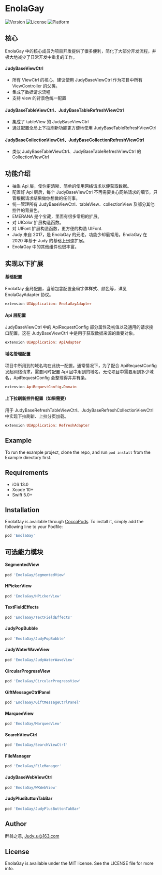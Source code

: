 # EnolaGay

[![Version](https://img.shields.io/cocoapods/v/EnolaGay.svg?style=flat)](https://cocoapods.org/pods/EnolaGay)
[![License](https://img.shields.io/cocoapods/l/EnolaGay.svg?style=flat)](https://cocoapods.org/pods/EnolaGay)
[![Platform](https://img.shields.io/cocoapods/p/EnolaGay.svg?style=flat)](https://cocoapods.org/pods/EnolaGay)


## 核心
EnolaGay 中的核心成员为项目开发提供了很多便利，简化了大部分开发流程，并极大地减少了日常开发中重复的工作。
#### JudyBaseViewCtrl
- 所有 ViewCtrl 的核心，建议使用 JudyBaseViewCtrl 作为项目中所有 ViewController 的父类。
- 集成了数据请求流程
- 支持 view 的背景色统一配置
#### JudyBaseTableViewCtrl、JudyBaseTableRefreshViewCtrl
- 集成了 tableView 的 JudyBaseViewCtrl
- 通过配置全局上下拉刷新功能更方便地使用 JudyBaseTableRefreshViewCtrl
#### JudyBaseCollectionViewCtrl、JudyBaseCollectionRefreshViewCtrl
- 类似 JudyBaseTableViewCtrl、JudyBaseTableRefreshViewCtrl 的 CollectionViewCtrl

## 功能介绍

- 抽象 Api 层，使你更清晰、简单的使用网络请求以便获取数据。
- 配置好 Api 层后，每个 JudyBaseViewCtrl 不再需要关心网络请求的细节，只管根据请求结果做你想做的任何事。
- 统一管理所有 JudyBaseViewCtrl、tableView、collectionView 及部分其他控件的背景色。
- EMERANA 是个宝藏，里面有很多常用的扩展。
- 对 UIColor 扩展构造函数。
- 对 UIFont 扩展构造函数，更方便的构造 UIFont.
- Judy 来自 2017，是 EnolaGay 的元老，功能少却最常用。EnolaGay 在 2020 年基于 Judy 的基础上迅速扩展。
- EnolaGay 中的其他组件也很丰富。


## 实现以下扩展

#### 基础配置
EnolaGay 全局配置，当前包含配置全局字体样式、颜色等，详见 EnolaGayAdapter 协议。
```ruby
extension UIApplication: EnolaGayAdapter
```

#### Api 层配置
JudyBaseViewCtrl 中的 ApiRequestConfig 部分属性及初值以及通用的请求接口配置，这在 JudyBaseViewCtrl 中是用于获取数据来源的重要对象。
```ruby
extension UIApplication: ApiAdapter
```

#### 域名管理配置
项目中所用到的域名均在此统一配置。通常情况下，为了配合 ApiRequestConfig 发起网络请求，需要同时配置 Api 层中用到的域名，无论项目中需要用到多少域名，ApiRequestConfig  会整理得井井有条。
```ruby
extension ApiRequestConfig.Domain
```

#### 上下拉刷新控件配置（如果需要）
用于 JudyBaseRefreshTableViewCtrl、JudyBaseRefreshCollectionViewCtrl 中实现下拉刷新、上拉分页加载。
```ruby
extension UIApplication: RefreshAdapter
```


## Example

To run the example project, clone the repo, and run `pod install` from the Example directory first.


## Requirements

- iOS 13.0
- Xcode 10+
- Swift 5.0+

## Installation

EnolaGay is available through [CocoaPods](https://cocoapods.org). To install
it, simply add the following line to your Podfile:

```ruby
pod 'EnolaGay'
```
## 可选能力模块

#### SegmentedView
```ruby
pod 'EnolaGay/SegmentedView'
```
#### HPickerView
```ruby
pod 'EnolaGay/HPickerView'
```
#### TextFieldEffects
```ruby
pod 'EnolaGay/TextFieldEffects'
```
#### JudyPopBubble
```ruby
pod 'EnolaGay/JudyPopBubble'
```
#### JudyWaterWaveView
```ruby
pod 'EnolaGay/JudyWaterWaveView'
```
#### CircularProgressView
```ruby
pod 'EnolaGay/CircularProgressView'
```
#### GiftMessageCtrlPanel
```ruby
pod 'EnolaGay/GiftMessageCtrlPanel'
```
#### MarqueeView
```ruby
pod 'EnolaGay/MarqueeView'
```

#### SearchViewCtrl
```ruby
pod 'EnolaGay/SearchViewCtrl'
```

#### FileManager
```ruby
pod 'EnolaGay/FileManager'
```

#### JudyBaseWebViewCtrl
```ruby
pod 'EnolaGay/WKWebView'
```

#### JudyPlusButtonTabBar
```ruby
pod 'EnolaGay/JudyPlusButtonTabBar'
```


## Author

醉翁之意, Judy_u@163.com

## License

EnolaGay is available under the MIT license. See the LICENSE file for more info.

